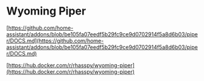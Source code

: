 # Wyoming Piper

[https://github.com/home-assistant/addons/blob/be105fa07eedf5b29fc9ce9d0702914f5a8d6b03/piper/DOCS.md](https://github.com/home-assistant/addons/blob/be105fa07eedf5b29fc9ce9d0702914f5a8d6b03/piper/DOCS.md)

[https://hub.docker.com/r/rhasspy/wyoming-piper](https://hub.docker.com/r/rhasspy/wyoming-piper)
